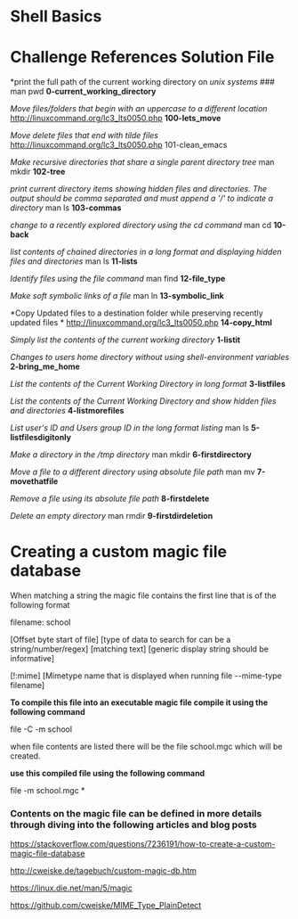 # Shell Basics
# Challenge                                 References                            Solution File

*print the full path of the current working directory on *unix systems* ### man pwd **0-current_working_directory**

*Move files/folders that begin with an uppercase to a different location* http://linuxcommand.org/lc3_lts0050.php **100-lets_move**

*Move delete files that end with tilde files* http://linuxcommand.org/lc3_lts0050.php 101-clean_emacs

*Make recursive directories that share a single parent directory tree* man mkdir **102-tree**

*print current directory items showing hidden files and directories. The output should be comma separated and must append a '/' to indicate a directory* man ls **103-commas**

*change to a recently explored directory using the cd command* man cd **10-back**

*list contents of chained directories in a long format and displaying hidden files and directories* man ls **11-lists**

*Identify files using the file command* man find **12-file_type**

*Make soft symbolic links  of a file*  man ln **13-symbolic_link**

*Copy Updated files to a destination folder while preserving recently updated files   *  http://linuxcommand.org/lc3_lts0050.php **14-copy_html**

*Simply list the contents of the current working directory* **1-listit**

*Changes to users home directory without using shell-environment variables* **2-bring_me_home**

*List the contents of the Current Working Directory in long format* **3-listfiles**

*List the contents of the Current Working Directory and show hidden files and directories*  **4-listmorefiles**

*List  user's ID and Users group ID in the long format listing* man ls **5-listfilesdigitonly**

*Make a directory in the /tmp directory* man mkdir **6-firstdirectory**

*Move a file to a different directory using absolute file path*  man mv **7-movethatfile**

*Remove a file using its absolute file path* **8-firstdelete**

*Delete an empty directory* man rmdir **9-firstdirdeletion**

# Creating a custom magic file database
When matching a string the magic file contains the first line that is of the following format

filename: school

[Offset byte start of file] [type of data to search for can be a string/number/regex] [matching text] [generic display string should be informative]

[!:mime] [Mimetype name that is displayed when running file --mime-type filename]


**To compile this file into an executable magic file compile it using the following command**

file -C -m school

when file contents are listed there will be the file school.mgc which will be created.

**use this compiled file using the following command** 

file -m school.mgc *

### Contents on the magic file can be defined in more details through diving into the following articles and blog posts
https://stackoverflow.com/questions/7236191/how-to-create-a-custom-magic-file-database

http://cweiske.de/tagebuch/custom-magic-db.htm

https://linux.die.net/man/5/magic

https://github.com/cweiske/MIME_Type_PlainDetect
